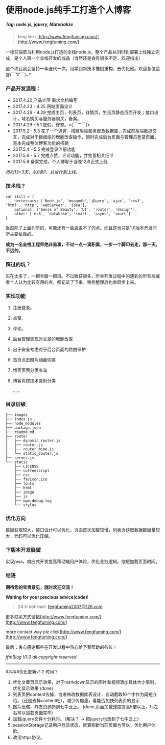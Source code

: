 # 使用node.js纯手工打造个人博客

##### Tag: node.js, jquery, Materialize

>blog link: [http://www.fengfuming.com/](http://www.fengfuming.com/)

一枚前端菜鸟利用node.js打造的全栈node.js，整个产品从0到1到部署上线独立完成，是个人第一个全栈开发的成品（当然还是会有很多不足，欢迎指出）

这个项目我会坚持一年迭代一次，用学到新技术推倒重构，去优化他。欢迎各位监督(￣▽￣)~*

### 产品开发流程：

* 2017.4.22 产品立项 需求文档编写
* 2017.4.23 - 4.25 网站页面设计
* 2017.4.26 - 4.29 完成主页，列表页，详情页，生活页静态页面开发；接口设计，域名购买与服务器购买，备案。
* 2017.4.29 - 5.1 放假，修整。<(￣︶￣)>
* 2017.5.2 - 5.3 花了一个通宵，搭建后端服务器及数据库，完成前后端数据交互，完成对于数据库的增删改查操作，同时完成后台页面与管理员登录页面。基本完成整体博客功能的搭建
* 2017.5.4 - 5.5 完成登录注册功能
* 2017.5.6 - 5.7 完成点赞，评论功能，并完善相关细节
* 2017.5.8   备案完成，个人博客于当晚12点正式上线

*历时13+3天，从0到1，从设计到上线。*

### 技术栈？

	var skill = {
		neccessary: ['Node.js', 'mongodb','jQuery', 'ajax', 'css3', 'html', 'http', 'webServer', 'idea'],
		optional: ['Sense of Beauty', 'UI', 'router', 'design'],
		other: ['es6', 'database', 'smart', 'async', 'smart']
	}

当然除了上面列举的，可能还有一些涵盖不了的点。而且这也只是1.0版本开发时所主要依靠的。

**成为一名全栈工程师绝非易事，不过一点一滴积累，一步一个脚印去走，那一天，不远的。**

### 踩过的坑？

实在太多了，一把辛酸一把泪。不过收获很多，所幸开发过程中的遇到的所有坑或者个人认为比较有用的点，都记录了下来，稍后整理后也会同步上来。

### 实现功能

1. 注册登录。
2. 点赞。
3. 评论。
4. 后台管理实现对文章的增删改查
5. 出于安全考虑对于后台页面的路由保护
6. 首页点击照片动画切换
7. 博客页面分页查询
8. 博客页按技术类别分类

	......

### 目录层级

	├── images
	├── index.js
	├── node_modules
	├── package.json
	├── readme.md
	├── router
	│   ├── dynamic_router.js
	│   ├── router.js
	│   ├── router_mime.js
	│   └── static_router.js
	├── server.js
	└── static
	    ├── LICENSE
	    ├── coffeescript
	    ├── css
	    ├── favicon.ico
	    ├── fonts
	    ├── html
	    ├── image
	    ├── js
	    ├── npm-debug.log
	    └── stylus


### 优化方向

数据获取较大，接口设计可以优化，页面首次加载较慢，列表页获取数据数据量较大，代码可以优化压缩。

### 下版本开发展望

实现pwa，响应式开发提高移动端用户体验，优化业务逻辑，缩短加载页面时间。



### 结语

**期待您的宝贵意见，随时欢迎交流！**

**Waiting for your precious advice(code)!**

>24-h hot-mail: fengfuming2007@126.com

更多联系方式请戳[http://www.fengfuming.com/](http://www.fengfuming.com/)

more contact way plz click[http://www.fengfuming.com/](http://www.fengfuming.com/)

最后：衷心感谢那些在开发过程中热心给予我帮助的各位！

*ffmBlog V1.0  all copyright reserved*

---

#####优化更新v1.2 时间？

1. 优化文章页显示效果，对于markdown显示的图片和视频添加具体大小限制，优化显示效果 (done)
2. 列表页把content去掉，或者修改数据库表设计，自动截取10个字作为简短介绍。（还是去掉content吧），减少传输量，看能否加快列表页的显示
3. 图片压缩，静态资源扔到七牛云上。  (done,页面加载速度提高5倍以上，1s左右可以加载页面完毕)
4. 加载jquery文件十分耗时。（解决？ -> 把jquery也放到了七牛云上）
5. sessionStorage记录用户登录状态，就算刷新当前页面也可以，优化用户体验。
6. 改用https协议。

